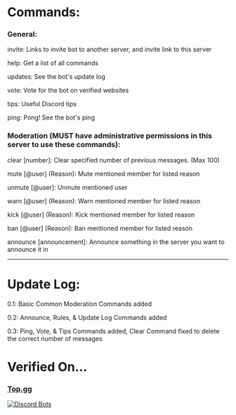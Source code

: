 # Commands:

### General:

   invite: Links to invite bot to another server, and invite link to this server
        
   help: Get a list of all commands
      
   updates: See the bot's update log

   vote: Vote for the bot on verified websites

   tips: Useful Discord tips

   ping: Pong! See the bot's ping

### Moderation (MUST have administrative permissions in this server to use these commands):

   clear \[number]: Clear specified number of previous messages. (Max 100)

   mute \[@user] (Reason): Mute mentioned member for listed reason

   unmute \[@user]: Unmute mentioned user

   warn \[@user] (Reason): Warn mentioned member for listed reason

   kick \[@user] (Reason): Kick mentioned member for listed reason

   ban \[@user] (Reason): Ban mentioned member for listed reason

   announce \[announcement]: Announce something in the server you want to announce it in
        
-----

# Update Log:

   0.1: Basic Common Moderation Commands added

   0.2: Announce, Rules, & Update Log Commands added

   0.3: Ping, Vote, & Tips Commands added, Clear Command fixed to delete the correct number of messages


# Verified On...

   ### [Top.gg](https://top.gg/bot/635977560492081162/)
   
   [![Discord Bots](https://top.gg/api/widget/635977560492081162.svg)](https://top.gg/bot/635977560492081162)
